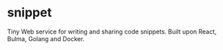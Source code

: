 # snippet 

Tiny Web service for writing and sharing code snippets. Built upon React, Bulma, Golang and Docker.
